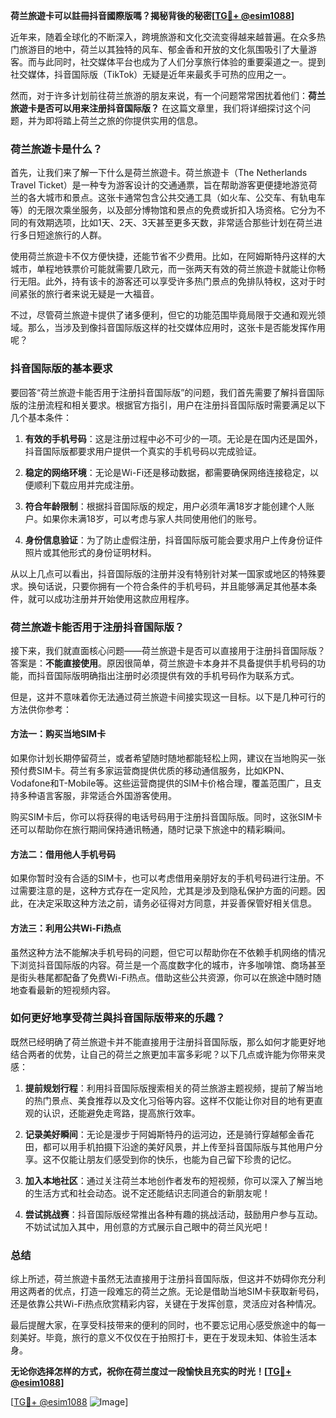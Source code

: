 **荷兰旅遊卡可以註冊抖音國際版嗎？揭秘背後的秘密[[TG💪+ @esim1088](https://t.me/s/esim1088)]**

近年来，随着全球化的不断深入，跨境旅游和文化交流变得越来越普遍。在众多热门旅游目的地中，荷兰以其独特的风车、郁金香和开放的文化氛围吸引了大量游客。而与此同时，社交媒体平台也成为了人们分享旅行体验的重要渠道之一。提到社交媒体，抖音国际版（TikTok）无疑是近年来最炙手可热的应用之一。

然而，对于许多计划前往荷兰旅游的朋友来说，有一个问题常常困扰着他们：**荷兰旅遊卡是否可以用来注册抖音国际版？** 在这篇文章里，我们将详细探讨这个问题，并为即将踏上荷兰之旅的你提供实用的信息。

### 荷兰旅遊卡是什么？

首先，让我们来了解一下什么是荷兰旅遊卡。荷兰旅遊卡（The Netherlands Travel Ticket）是一种专为游客设计的交通通票，旨在帮助游客更便捷地游览荷兰的各大城市和景点。这张卡通常包含公共交通工具（如火车、公交车、有轨电车等）的无限次乘坐服务，以及部分博物馆和景点的免费或折扣入场资格。它分为不同的有效期选项，比如1天、2天、3天甚至更多天数，非常适合那些计划在荷兰进行多日短途旅行的人群。

使用荷兰旅遊卡不仅方便快捷，还能节省不少费用。比如，在阿姆斯特丹这样的大城市，单程地铁票价可能就需要几欧元，而一张两天有效的荷兰旅遊卡就能让你畅行无阻。此外，持有该卡的游客还可以享受许多热门景点的免排队特权，这对于时间紧张的旅行者来说无疑是一大福音。

不过，尽管荷兰旅遊卡提供了诸多便利，但它的功能范围毕竟局限于交通和观光领域。那么，当涉及到像抖音国际版这样的社交媒体应用时，这张卡是否能发挥作用呢？

### 抖音国际版的基本要求

要回答“荷兰旅遊卡能否用于注册抖音国际版”的问题，我们首先需要了解抖音国际版的注册流程和相关要求。根据官方指引，用户在注册抖音国际版时需要满足以下几个基本条件：

1. **有效的手机号码**：这是注册过程中必不可少的一项。无论是在国内还是国外，抖音国际版都要求用户提供一个真实的手机号码以完成验证。
   
2. **稳定的网络环境**：无论是Wi-Fi还是移动数据，都需要确保网络连接稳定，以便顺利下载应用并完成注册。

3. **符合年龄限制**：根据抖音国际版的规定，用户必须年满18岁才能创建个人账户。如果你未满18岁，可以考虑与家人共同使用他们的账号。

4. **身份信息验证**：为了防止虚假注册，抖音国际版可能会要求用户上传身份证件照片或其他形式的身份证明材料。

从以上几点可以看出，抖音国际版的注册并没有特别针对某一国家或地区的特殊要求。换句话说，只要你拥有一个符合条件的手机号码，并且能够满足其他基本条件，就可以成功注册并开始使用这款应用程序。

### 荷兰旅遊卡能否用于注册抖音国际版？

接下来，我们就直面核心问题——荷兰旅遊卡是否可以直接用于注册抖音国际版？答案是：**不能直接使用**。原因很简单，荷兰旅遊卡本身并不具备提供手机号码的功能，而抖音国际版明确指出注册时必须提供有效的手机号码作为联系方式。

但是，这并不意味着你无法通过荷兰旅遊卡间接实现这一目标。以下是几种可行的方法供你参考：

#### 方法一：购买当地SIM卡
如果你计划长期停留荷兰，或者希望随时随地都能轻松上网，建议在当地购买一张预付费SIM卡。荷兰有多家运营商提供优质的移动通信服务，比如KPN、Vodafone和T-Mobile等。这些运营商提供的SIM卡价格合理，覆盖范围广，且支持多种语言客服，非常适合外国游客使用。

购买SIM卡后，你可以将获得的电话号码用于注册抖音国际版。同时，这张SIM卡还可以帮助你在旅行期间保持通讯畅通，随时记录下旅途中的精彩瞬间。

#### 方法二：借用他人手机号码
如果你暂时没有合适的SIM卡，也可以考虑借用亲朋好友的手机号码进行注册。不过需要注意的是，这种方式存在一定风险，尤其是涉及到隐私保护方面的问题。因此，在决定采取这种方法之前，请务必征得对方同意，并妥善保管好相关信息。

#### 方法三：利用公共Wi-Fi热点
虽然这种方法不能解决手机号码的问题，但它可以帮助你在不依赖手机网络的情况下浏览抖音国际版的内容。荷兰是一个高度数字化的城市，许多咖啡馆、商场甚至是街头巷尾都配备了免费Wi-Fi热点。借助这些公共资源，你可以在旅途中随时随地查看最新的短视频内容。

### 如何更好地享受荷兰與抖音国际版带来的乐趣？

既然已经明确了荷兰旅遊卡并不能直接用于注册抖音国际版，那么如何才能更好地结合两者的优势，让自己的荷兰之旅更加丰富多彩呢？以下几点或许能为你带来灵感：

1. **提前规划行程**：利用抖音国际版搜索相关的荷兰旅游主题视频，提前了解当地的热门景点、美食推荐以及文化习俗等内容。这样不仅能让你对目的地有更直观的认识，还能避免走弯路，提高旅行效率。

2. **记录美好瞬间**：无论是漫步于阿姆斯特丹的运河边，还是骑行穿越郁金香花田，都可以用手机拍摄下沿途的美好风景，并上传至抖音国际版与其他用户分享。这不仅能让朋友们感受到你的快乐，也能为自己留下珍贵的记忆。

3. **加入本地社区**：通过关注荷兰本地创作者发布的短视频，你可以深入了解当地的生活方式和社会动态。说不定还能结识志同道合的新朋友呢！

4. **尝试挑战赛**：抖音国际版经常推出各种有趣的挑战活动，鼓励用户参与互动。不妨试试加入其中，用创意的方式展示自己眼中的荷兰风光吧！

### 总结

综上所述，荷兰旅遊卡虽然无法直接用于注册抖音国际版，但这并不妨碍你充分利用这两者的优点，打造一段难忘的荷兰之旅。无论是借助当地SIM卡获取新号码，还是依靠公共Wi-Fi热点欣赏精彩内容，关键在于发挥创意，灵活应对各种情况。

最后提醒大家，在享受科技带来的便利的同时，也不要忘记用心感受旅途中的每一刻美好。毕竟，旅行的意义不仅仅在于拍照打卡，更在于发现未知、体验生活本身。

**无论你选择怎样的方式，祝你在荷兰度过一段愉快且充实的时光！[[TG💪+ @esim1088](https://t.me/s/esim1088)]**

[[TG💪+ @esim1088](https://t.me/s/esim1088) ![Image](https://i.postimg.cc/4NQfJmqS/Snipaste-2025-05-13-00-14-12.png)]